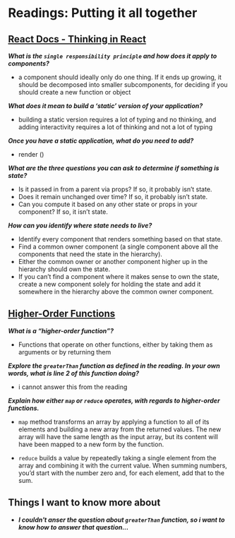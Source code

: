 # Readings: Putting it all together

## [React Docs - Thinking in React](https://reactjs.org/docs/thinking-in-react.html)


***What is the `single responsibility principle` and how does it apply to components?***

* a component should ideally only do one thing. If it ends up growing, it should be decomposed into smaller subcomponents, for deciding if you should create a new function or object

***What does it mean to build a ‘static’ version of your application?***

* building a static version requires a lot of typing and no thinking, and adding interactivity requires a lot of thinking and not a lot of typing

***Once you have a static application, what do you need to add?***

* render () 

***What are the three questions you can ask to determine if something is state?***

* Is it passed in from a parent via props? If so, it probably isn’t state.
* Does it remain unchanged over time? If so, it probably isn’t state.
* Can you compute it based on any other state or props in your component? If so, it isn’t state.

***How can you identify where state needs to live?***

* Identify every component that renders something based on that state.
* Find a common owner component (a single component above all the components that need the state in the hierarchy).
* Either the common owner or another component higher up in the hierarchy should own the state.
* If you can’t find a component where it makes sense to own the state, create a new component solely for holding the state and add it somewhere in the hierarchy above the common owner component.

## [Higher-Order Functions](https://eloquentjavascript.net/05_higher_order.html#h_xxCc98lOBK)

***What is a “higher-order function”?***

* Functions that operate on other functions, either by taking them as arguments or by returning them

***Explore the `greaterThan` function as defined in the reading. In your own words, what is line 2 of this function doing?***

* i cannot answer this from the reading

***Explain how either `map` or `reduce` operates, with regards to higher-order functions.***

* `map` method transforms an array by applying a function to all of its elements and building a new array from the returned values. The new array will have the same length as the input array, but its content will have been mapped to a new form by the function.

* `reduce` builds a value by repeatedly taking a single element from the array and combining it with the current value. When summing numbers, you’d start with the number zero and, for each element, add that to the sum.

## Things I want to know more about
  * ***I couldn't anser the question about `greaterThan` function, so i want to know how to answer that question...***


